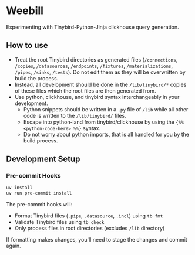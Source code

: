 # Weebill

Experimenting with Tinybird-Python-Jinja clickhouse query generation.

## How to use

- Treat the root Tinybird directories as generated files (`/connections`, `/copies`, `/datasources`, `/endpoints`, `/fixtures`, `/materializations`, `/pipes`, `/sinks`, `/tests`). Do not edit them as
  they will be overwritten by build the process.
- Instead, all development should be done in the `/lib/tinybird/*` copies of these
  files which the root files are then generated from.
- Use python, clickhouse, and tinybird syntax interchangeably in your development.
  - Python snippets should be written in a `.py` file of `/lib` while all other code
    is written to the `/lib/tinybird/` files.
  - Escape into python-land from tinybird/clickhouse by using the `{%% <python-code-here> %%}` syntax.
  - Do not worry about python imports, that is all handled for you by the build process.

## Development Setup

### Pre-commit Hooks

```bash
uv install
uv run pre-commit install
```

The pre-commit hooks will:

- Format Tinybird files (`.pipe`, `.datasource`, `.incl`) using `tb fmt`
- Validate Tinybird files using `tb check`
- Only process files in root directories (excludes `/lib` directory)

If formatting makes changes, you'll need to stage the changes and commit again.
